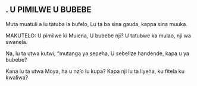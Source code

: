## . U PIMILWE U BUBEBE

Muta muatuli a lu tatuba la bufelo,
Lu ta ba sina gauda, kappa sina muuka.

MAKUTELO:
U pimilwe ki Mulena, U bubebe nji?
U tatubwe ka mulao, nji wa swanela.


Na, lu ta utwa kutwi, “mutanga ya sepeha,
U sebelize handende, kapa u ya bubebe?


Kana lu ta utwa Moya, ha u nz’o lu kupa?
Kapa nji lu ta liyeha, ku fitela ku kwaliwa?

